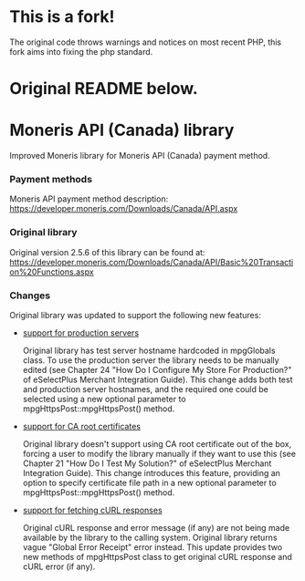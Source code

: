 # This is a fork!

The original code throws warnings and notices on most recent PHP, this fork aims into fixing the php standard.

# Original README below.

# Moneris API (Canada) library

Improved Moneris library for Moneris API (Canada) payment method.


### Payment methods

Moneris API payment method description:
https://developer.moneris.com/Downloads/Canada/API.aspx


### Original library

Original version 2.5.6 of this library can be found at:
https://developer.moneris.com/Downloads/Canada/API/Basic%20Transaction%20Functions.aspx


### Changes

Original library was updated to support the following new features:

* [support for production servers]

  Original library has test server hostname hardcoded in mpgGlobals class.
  To use the production server the library needs to be manually edited
  (see Chapter 24 "How Do I Configure My Store For Production?" of eSelectPlus
  Merchant Integration Guide). This change adds both test and production server
  hostnames, and the required one could be selected using a new optional
  parameter to mpgHttpsPost::mpgHttpsPost() method.

* [support for CA root certificates]

  Original library doesn't support using CA root certificate out of the box,
  forcing a user to modify the library manually if they want to use this (see
  Chapter 21 "How Do I Test My Solution?" of eSelectPlus Merchant Integration
  Guide). This change introduces this feature, providing an option to specify
  certificate file path in a new optional parameter to
  mpgHttpsPost::mpgHttpsPost() method.

* [support for fetching cURL responses]

  Original cURL response and error message (if any) are not being made available
  by the library to the calling system. Original library returns vague "Global
  Error Receipt" error instead. This update provides two new methods of
  mpgHttpsPost class to get original cURL response and cURL error (if any).




[support for production servers]:https://github.com/maciejzgadzaj/moneris-api-us/commit/1bd437c228eaa460863d367643242b053dcca852
[support for CA root certificates]:https://github.com/maciejzgadzaj/moneris-api-us/commit/0b17cd66748e629d247c7502fc650dc0cfe113d0
[support for fetching cURL responses]:https://github.com/maciejzgadzaj/moneris-api-us/commit/70cdc03da8d4772719cd346442722a1c57d7d567
